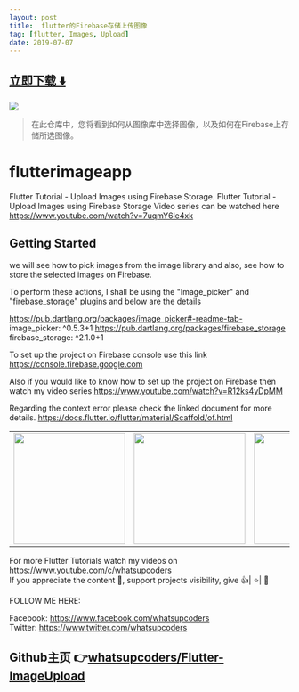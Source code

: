```yaml
---
layout: post
title:  flutter的Firebase存储上传图像
tag: [flutter, Images, Upload]
date: 2019-07-07
---
```


 


## [立即下载 ️⬇️ ](https://codeload.github.com/whatsupcoders/Flutter-ImageUpload/zip/master) 


 
![](https://flutterawesome.com/content/images/2019/06/flutterimageapp.jpg)
 
>
> 在此仓库中，您将看到如何从图像库中选择图像，以及如何在Firebase上存储所选图像。
>

 
# flutterimageapp

Flutter Tutorial - Upload Images using Firebase Storage.
Flutter Tutorial - Upload Images using Firebase Storage Video series can be watched here https://www.youtube.com/watch?v=7uqmY6le4xk

## Getting Started

we will see how to pick images from the image library and also, see how to store the selected images on Firebase.

To perform these actions, I shall be using the "Image_picker" and "firebase_storage" plugins and below are the details

https://pub.dartlang.org/packages/image_picker#-readme-tab-  image_picker: ^0.5.3+1
https://pub.dartlang.org/packages/firebase_storage firebase_storage: ^2.1.0+1

To set up the project on Firebase console use this link https://console.firebase.google.com

Also if you would like to know how to set up the project on Firebase then watch my video series  https://www.youtube.com/watch?v=R12ks4yDpMM 

Regarding the context error please check the linked document for more details.
https://docs.flutter.io/flutter/material/Scaffold/of.html

<div style="text-align: center">
    <table>
        <tr>
            <td style="text-align: center">
                    <img src="https://github.com/whatsupcoders/Flutter-ImageUpload/blob/master/assets/Screenshot_1560141615.png" width="200"/>
            </td>            
            <td style="text-align: center">              
                     <img src="https://github.com/whatsupcoders/Flutter-ImageUpload/blob/master/assets/Screenshot_1560142436.png" width="200"/>
            </td>
            <td style="text-align: center">
                    <img src="https://github.com/whatsupcoders/Flutter-ImageUpload/blob/master/assets/imageupload.gif" width="200"/>
            </td>           
      </tr>
  </table>
  </div>
  
For more Flutter Tutorials watch my videos on https://www.youtube.com/c/whatsupcoders <br />
If you appreciate the content 📖, support projects visibility, give 👍| ⭐| 👏

FOLLOW ME HERE:

Facebook: https://www.facebook.com/whatsupcoders <br />
Twitter: https://www.twitter.com/whatsupcoders

## Github主页 👉[whatsupcoders/Flutter-ImageUpload](http://github.com/whatsupcoders/Flutter-ImageUpload)